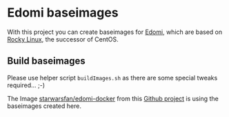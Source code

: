 # Edomi baseimages
With this project you can create baseimages for [Edomi](http://edomi.de/),
which are based on [Rocky Linux](https://rockylinux.org/de/), the successor
of CentOS.

## Build baseimages
Please use helper script `buildImages.sh` as there are some special tweaks required... ;-)

The Image [starwarsfan/edomi-docker](https://hub.docker.com/r/starwarsfan/edomi-docker/) from this
[Github project](https://github.com/starwarsfan/edomi-docker) is using the baseimages created here.
